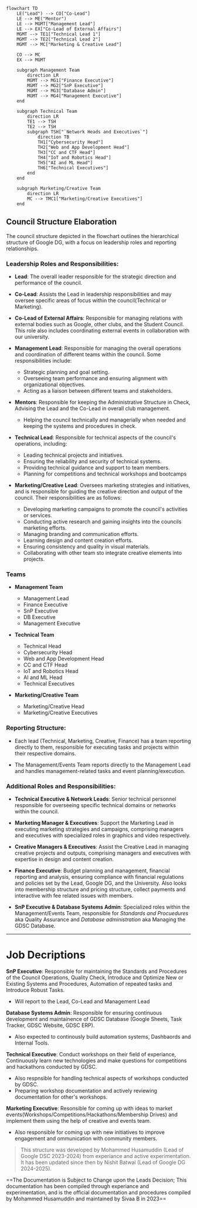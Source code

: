 ```mermaid
flowchart TD
    LE("Lead") --> CO["Co-Lead"]
    LE --> ME("Mentor")
    LE --> MGMT["Management Lead"]
    LE --> EX["Co-Lead of External Affairs"]
    MGMT --> TE1["Technical Lead 1"]
    MGMT --> TE2["Technical Lead 2"]
    MGMT --> MC["Marketing & Creative Lead"]

    CO --> MC
    EX --> MGMT

    subgraph Management Team
        direction LR
        MGMT --> MG1["Finance Executive"]
        MGMT --> MG2["SnP Executive"]
        MGMT --> MG3["Database Admin"]
        MGMT --> MG4["Management Executive"]
    end

    subgraph Technical Team
        direction LR
        TE1 --> TSH
        TE2 --> TSH
        subgraph TSH["`Network Heads and Executives`"]
            direction TB
            TH1["Cybersecurity Head"]
            TH2["Web and App Development Head"]
            TH3["CC and CTF Head"]
            TH4["IoT and Robotics Head"]
            TH5["AI and ML Head"]
            TH6["Technical Executives"]
        end
    end

    subgraph Marketing/Creative Team
        direction LR
        MC --> TMC1["Marketing/Creative Executives"]
    end
```
## Council Structure Elaboration

The council structure depicted in the flowchart outlines the hierarchical structure of Google DG, with a focus on leadership roles and reporting relationships. 

### Leadership Roles and Responsibilities:

- **Lead**: The overall leader responsible for the strategic direction and performance of the council.

- **Co-Lead**: Assists the Lead in leadership responsibilities and may oversee specific areas of focus within the council(Technical or Marketing).

- **Co-Lead of External Affairs**: Responsible for managing relations with external bodies such as Google, other clubs, and the Student Council. This role also includes coordinating external events in collaboration with our university.

- **Management Lead**: Responsible for managing the overall operations and coordination of different teams within the council. Some responsibilities include:
    - Strategic planning and goal setting.
    - Overseeing team performance and ensuring alignment with organizational objectives.
    - Acting as a liaison between different teams and stakeholders.

- **Mentors**: Responsible for keeping the Administrative Structure in Check, Advising the Lead and the Co-Lead in overall club management.
  - Helping the council technically and managerially when needed and keeping the systems and procedures in check.

- **Technical Lead**: Responsible for technical aspects of the council's operations, including:
    - Leading technical projects and initiatives.
    - Ensuring the reliability and security of technical systems.
    - Providing technical guidance and support to team members.
    - Planning for competitions and technical workshops and bootcamps

- **Marketing/Creative Lead**: Oversees marketing strategies and initiatives, and is responsible for guiding the creative direction and output of the council. Their responsibilities are as follows:
    - Developing marketing campaigns to promote the council's activities or services.
    - Conducting active research and gaining insights into the councils marketing efforts.
    - Managing branding and communication efforts.
    - Learning design and content creation efforts.
    - Ensuring consistency and quality in visual materials.
    - Collaborating with other team sto integrate creative elements into projects.
 
### Teams

- **Management Team**
    - Management Lead
    - Finance Executive
    - SnP Executive
    - DB Executive
    - Management Executive
 
- **Technical Team**
    - Technical Head
    - Cybersecurity Head
    - Web and App Development Head
    - CC and CTF Head
    - IoT and Robotics Head
    - AI and ML Head
    - Technical Executives

- **Marketing/Creative Team**
    - Marketing/Creative Head
    - Marketing/Creative Executives

### Reporting Structure:

- Each lead (Technical, Marketing, Creative, Finance) has a team reporting directly to them, responsible for executing tasks and projects within their respective domains.

- The Management/Events Team reports directly to the Management Lead and handles management-related tasks and event planning/execution.

### Additional Roles and Responsibilities:

- **Technical Executive & Network Leads**: Senior technical personnel responsible for overseeing specific technical domains or networks within the council.

- **Marketing Manager & Executives**: Support the Marketing Lead in executing marketing strategies and campaigns, comprising managers and executives with specialized roles in graphics and video respectively.

- **Creative Managers & Executives**: Assist the Creative Lead in managing creative projects and outputs, comprising managers and executives with expertise in design and content creation.

- **Finance Executive**: Budget planning and management, financial reporting and analysis, ensuring compliance with financial regulations and policies set by the Lead, Google DG, and the University. Also looks into membership structure and pricing structure, collect payments and interactive with fee related issues with members.

- **SnP Executive & Database Systems Admin**: Specialized roles within the Management/Events Team, responsible for _Standards and Procuedures_ aka Quality Assurance and _Database administration_ aka Managing the GDSC Database.
---

# Job Decriptions

**SnP Executive**: Responsible for maintaining the Standards and Procedures of the Council Operations, Quality Check, Introduce and Optimize New or Existing Systems and Procedures, Automation of repeated tasks and Introduce Robust Tasks.

- Will report to the Lead, Co-Lead and Management Lead

**Database Systems Admin**: Responsible for ensuring continuous development and maintainence of GDSC Database (Google Sheets, Task Tracker, GDSC Website, GDSC ERP).

- Also expected to continously build automation systems, Dashbaords and Internal Tools.

**Technical Executive**: Conduct workshops on their field of experiance, Continuously learn new technologies and make questions for competitions and hackathons conducted by GDSC.

- Also respnsible for handling technical aspects of workshops conducted by GDSC.
- Preparing workshop documentation and actively reviewing documentation for other's workshops.

**Marketing Executive**: Resonsible for coming up with ideas to market events(Workshops/Competitions/Hackathons/Membership Drives) and implement them using the help of creative and events team.
- Also responsible for coming up with new initiatives to improve engagement and ommunication with community members.

> This structure was developed by Mohammed Husamuddin (Lead of Google DSC 2023-2024) from experiance and active experimentation. It has been updated since then by Nishit Batwal (Lead of Google DG 2024-2025).

  ==The Documentation is Subject to Change upon the Leads Decision; This documentation has been compiled through experiance and experimentation, and is the official documentation and procedures compiled by Mohammed Husamuddin and maintained by Sivaa B in 2023==

